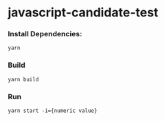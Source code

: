 # javascript-candidate-test

### Install Dependencies:

```
yarn 
```

### Build

```
yarn build
```

### Run

```
yarn start -i={numeric value}
```